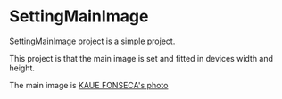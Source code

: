 # SettingMainImage

SettingMainImage project is a simple project.

This project is that the main image is set and fitted in devices width and height.

The main image is [KAUE FONSECA's photo](https://unsplash.com/photos/EaWsEKHzQDY)
